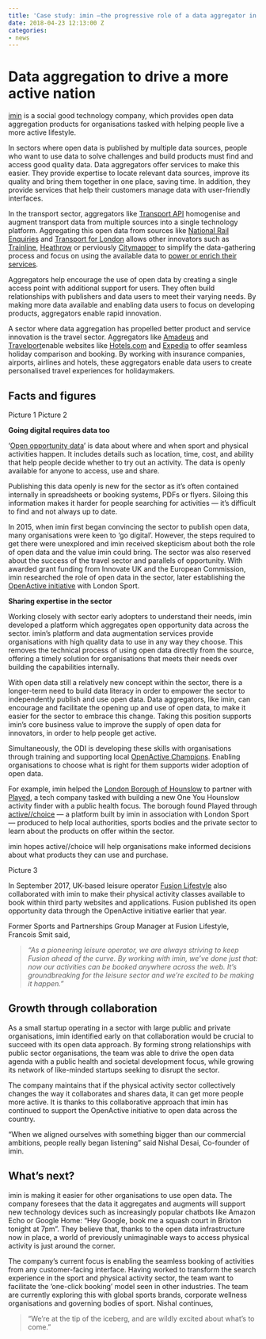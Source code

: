 ```yaml
---
title: 'Case study: imin —the progressive role of a data aggregator in physical activity'
date: 2018-04-23 12:13:00 Z
categories:
- news
---
```


# Data aggregation to drive a more active nation

[imin](https://www.imin.co/) is a social good technology company, which provides open data aggregation products for organisations tasked with helping people live a more active lifestyle.

In sectors where open data is published by multiple data sources, people who want to use data to solve challenges and build products must find and access good quality data. Data aggregators offer services to make this easier. They provide expertise to locate relevant data sources, improve its quality and bring them together in one place, saving time. In addition, they provide services that help their customers manage data with user-friendly interfaces.

In the transport sector, aggregators like [Transport API](https://www.transportapi.com/) homogenise and augment transport data from multiple sources into a single technology platform. Aggregating this open data from sources like [National Rail Enquiries](http://www.nationalrail.co.uk/) and [Transport for London](https://tfl.gov.uk/) allows other innovators such as [Trainline](https://www.thetrainline.com/), [Heathrow](https://www.transportapi.com/showcase/heathrow-airport/) or perviously [Citymapper](https://citymapper.com/) to simplify the data-gathering process and focus on using the available data to [power or enrich their services](https://docs.google.com/document/u/1/d/10NIjyeYitZC5BVi1Ol2bjArfgoFnwM-PwRbO-vDjo6I/edit#heading=h.q8w5u82pr7kn).

Aggregators help encourage the use of open data by creating a single access point with additional support for users. They often build relationships with publishers and data users to meet their varying needs. By making more data available and enabling data users to focus on developing products, aggregators enable rapid innovation.

A sector where data aggregation has propelled better product and service innovation is the travel sector. Aggregators like [Amadeus](http://www.amadeus.com/web/amadeus/en_GB-GB/Amadeus-Home/1319477346985-Page-AMAD_HomePpal) and [Travelport](https://www.travelport.com/)enable websites like [Hotels.com](https://www.hotels.com/) and [Expedia](https://www.expedia.co.uk/) to offer seamless holiday comparison and booking. By working with insurance companies, airports, airlines and hotels, these aggregators enable data users to create personalised travel experiences for holidaymakers.

## **Facts and figures**

Picture 1 Picture 2

**Going digital requires data too**

‘[Open opportunity data](https://beta.openactive.io/FAQ)’ is data about where and when sport and physical activities happen. It includes details such as location, time, cost, and ability that help people decide whether to try out an activity. The data is openly available for anyone to access, use and share.

Publishing this data openly is new for the sector as it’s often contained internally in spreadsheets or booking systems, PDFs or flyers. Siloing this information makes it harder for people searching for activities — it’s difficult to find and not always up to date.

In 2015, when imin first began convincing the sector to publish open data, many organisations were keen to ‘go digital’. However, the steps required to get there were unexplored and imin received skepticism about both the role of open data and the value imin could bring. The sector was also reserved about the success of the travel sector and parallels of opportunity. With awarded grant funding from Innovate UK and the European Commission, imin researched the role of open data in the sector, later establishing the [OpenActive initiative](https://medium.com/@domfennell/open-for-one-open-for-all-9aaea4340016) with London Sport.

**Sharing expertise in the sector**

Working closely with sector early adopters to understand their needs, imin developed a platform which aggregates open opportunity data across the sector. imin’s platform and data augmentation services provide organisations with high quality data to use in any way they choose. This removes the technical process of using open data directly from the source, offering a timely solution for organisations that meets their needs over building the capabilities internally.

With open data still a relatively new concept within the sector, there is a longer-term need to build data literacy in order to empower the sector to independently publish and use open data. Data aggregators, like imin, can encourage and facilitate the opening up and use of open data, to make it easier for the sector to embrace this change. Taking this position supports imin’s core business value to improve the supply of open data for innovators, in order to help people get active.

Simultaneously, the ODI is developing these skills with organisations through training and supporting local [OpenActive Champions](https://blog.openactive.io/openactive-champions-assemble-10-advocates-embrace-local-transformation-with-open-data-to-get-fe71c953fd31). Enabling organisations to choose what is right for them supports wider adoption of open data.

For example, imin helped the [London Borough of Hounslow](https://www.activechoice.org/stories/hounslow-makes-an-activechoice) to partner with [Played](http://www.playedsports.co.uk/), a tech company tasked with building a new One You Hounslow activity finder with a public health focus. The borough found Played through [active//choice](https://www.activechoice.org/categories) — a platform built by imin in association with London Sport — produced to help local authorities, sports bodies and the private sector to learn about the products on offer within the sector.

imin hopes active//choice will help organisations make informed decisions about what products they can use and purchase.

Picture 3

In September 2017, UK-based leisure operator [Fusion Lifestyle](http://www.imin.co/posts/fusion-lifestyle-and-imin-usher-in-new-era-for-sector) also collaborated with imin to make their physical activity classes available to book within third party websites and applications. Fusion published its open opportunity data through the OpenActive initiative earlier that year.

Former Sports and Partnerships Group Manager at Fusion Lifestyle, Francois Smit said,

> *“As a pioneering leisure operator, we are always striving to keep Fusion ahead of the curve. By working with imin, we’ve done just that: now our activities can be booked anywhere across the web. It’s groundbreaking for the leisure sector and we’re excited to be making it happen.”*

## Growth through collaboration
As a small startup operating in a sector with large public and private organisations, imin identified early on that collaboration would be crucial to succeed with its open data approach. By forming strong relationships with public sector organisations, the team was able to drive the open data agenda with a public health and societal development focus, while growing its network of like-minded startups seeking to disrupt the sector.

The company maintains that if the physical activity sector collectively changes the way it collaborates and shares data, it can get more people more active. It is thanks to this collaborative approach that imin has continued to support the OpenActive initiative to open data across the country.

“When we aligned ourselves with something bigger than our commercial ambitions, people really began listening” said Nishal Desai, Co-founder of imin.

## What’s next?
imin is making it easier for other organisations to use open data. The company foresees that the data it aggregates and augments will support new technology devices such as increasingly popular chatbots like Amazon Echo or Google Home: “Hey Google, book me a squash court in Brixton tonight at 7pm”. They believe that, thanks to the open data infrastructure now in place, a world of previously unimaginable ways to access physical activity is just around the corner.

The company’s current focus is enabling the seamless booking of activities from any customer-facing interface. Having worked to transform the search experience in the sport and physical activity sector, the team want to facilitate the ‘one-click booking’ model seen in other industries. The team are currently exploring this with global sports brands, corporate wellness organisations and governing bodies of sport. Nishal continues,

> “We’re at the tip of the iceberg, and are wildly excited about what’s to come.”

